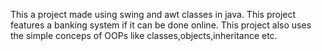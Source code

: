 This a project made using swing and awt classes in java.
This project features a banking system if it can be done online.
This project also uses the simple conceps of OOPs like classes,objects,inheritance etc.


